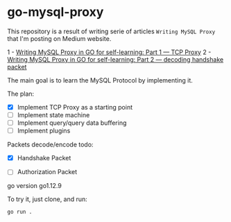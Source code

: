 # go-mysql-proxy
This repository is a result of writing serie of articles `Writing MySQL Proxy` that I'm posting on Medium website.

1 - [Writing MySQL Proxy in GO for self-learning: Part 1 — TCP Proxy](https://medium.com/@alexanderravikovich/quarantine-journey-writing-mysql-proxy-in-go-for-self-learning-part-1-tcp-proxy-39810479b7e9?source=friends_link&sk=9b498aca1d0b239228ab294ba09414bb)
2 - [Writing MySQL Proxy in GO for self-learning: Part 2 — decoding handshake packet](https://medium.com/@alexanderravikovich/writing-mysql-proxy-in-go-for-learning-purposes-part-2-decoding-connection-phase-server-response-7091d87e877e?source=friends_link&sk=c2efb5dfe76e5e061b0679c48e224f2b)

The main goal is to learn the MySQL Protocol by implementing it.

The plan:
- [x] Implement TCP Proxy as a starting point
- [ ] Implement state machine
- [ ] Implement query/query data buffering
- [ ] Implement plugins

Packets decode/encode todo:
- [x] Handshake Packet
- [ ] Authorization Packet


go version go1.12.9

To try it, just clone, and run:

```
go run .
```
